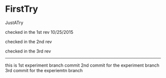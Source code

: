 # FirstTry
JustATry

checked in the 1st rev 10/25/2015

checked in the 2nd rev

checked in the 3rd rev

---------------------------------------------

this is 1st experiment branch commit
2nd commit for the experiment branch
3rd commit for the experiemtn branch
